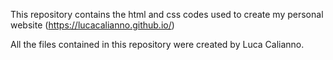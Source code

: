 This repository contains the html and css codes used to create my personal website (https://lucacalianno.github.io/)

All the files contained in this repository were created by Luca Calianno.
